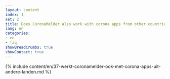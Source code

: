 ```yaml
---
layout: content
index: 1
set: 2
title: Does CoronaMelder also work with corona apps from other countries?
lang: en
categories:
- en
- faq
showBreadCrumbs: true
showContact: true
---
```

{% include content/en/37-werkt-coronamelder-ook-met-corona-apps-uit-andere-landen.md %}
